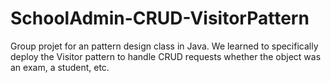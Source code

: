 # SchoolAdmin-CRUD-VisitorPattern
Group projet for an pattern design class in Java. We learned to specifically deploy the Visitor pattern to handle CRUD requests whether the object was an exam, a student, etc.
